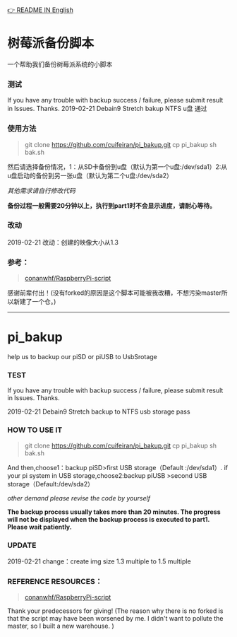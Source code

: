 [👉 README IN English](#pi_bakup)
# 树莓派备份脚本
一个帮助我们备份树莓派系统的小脚本
### 测试
If you have any trouble with backup success / failure, please submit result in Issues. Thanks.
2019-02-21 Debain9 Stretch bakup NTFS u盘 通过

### 使用方法
> git clone https://github.com/cuifeiran/pi_bakup.git 
> cp pi_bakup
> sh bak.sh 

然后请选择备份情况，1：从SD卡备份到u盘（默认为第一个u盘:/dev/sda1）2:从u盘启动的备份到另一张u盘（默认为第二个u盘:/dev/sda2）

*其他需求请自行修改代码*

**备份过程一般需要20分钟以上，执行到part1时不会显示进度，请耐心等待。**

### 改动
2019-02-21 改动：创建的映像大小从1.3


### 参考： 
>[conanwhf/RaspberryPi-script](https://github.com/cuifeiran/RaspberryPi-script/blob/master/rpi-backup.sh)

感谢前辈付出！(没有forked的原因是这个脚本可能被我改糟，不想污染master所以新建了一个仓。)


***
# pi_bakup
help us to backup our piSD or piUSB to UsbSrotage

### TEST
If you have any trouble with backup success / failure, please submit result in Issues. Thanks.

2019-02-21 Debain9 Stretch backup to NTFS usb storage pass

### HOW TO USE IT
> git clone https://github.com/cuifeiran/pi_bakup.git 
> cp pi_bakup
> sh bak.sh 

And then,choose1：backup piSD>first USB storage（Default :/dev/sda1）. if your pi system in USB storage,choose2:backup piUSB >second USB storage（Default:/dev/sda2）

*other demand please revise the code by yourself*

**The backup process usually takes more than 20 minutes. The progress will not be displayed when the backup process is executed to part1. Please wait patiently.**

### UPDATE
2019-02-21 change：create img size 1.3 multiple to 1.5 multiple


### REFERENCE RESOURCES： 
>[conanwhf/RaspberryPi-script](https://github.com/cuifeiran/RaspberryPi-script/blob/master/rpi-backup.sh)

Thank your predecessors for giving! (The reason why there is no forked is that the script may have been worsened by me. I didn't want to pollute the master, so I built a new warehouse. )
